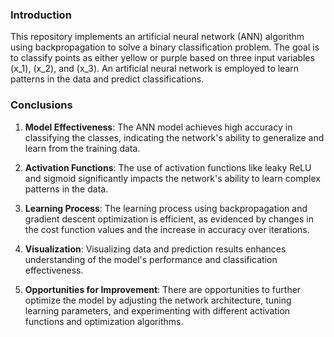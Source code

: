 ### Introduction

This repository implements an artificial neural network (ANN) algorithm using backpropagation to solve a binary classification problem. The goal is to classify points as either yellow or purple based on three input variables \(x_1\), \(x_2\), and \(x_3\). An artificial neural network is employed to learn patterns in the data and predict classifications.

### Conclusions

1. **Model Effectiveness**: The ANN model achieves high accuracy in classifying the classes, indicating the network's ability to generalize and learn from the training data.
   
2. **Activation Functions**: The use of activation functions like leaky ReLU and sigmoid significantly impacts the network's ability to learn complex patterns in the data.

3. **Learning Process**: The learning process using backpropagation and gradient descent optimization is efficient, as evidenced by changes in the cost function values and the increase in accuracy over iterations.

4. **Visualization**: Visualizing data and prediction results enhances understanding of the model's performance and classification effectiveness.

5. **Opportunities for Improvement**: There are opportunities to further optimize the model by adjusting the network architecture, tuning learning parameters, and experimenting with different activation functions and optimization algorithms.

